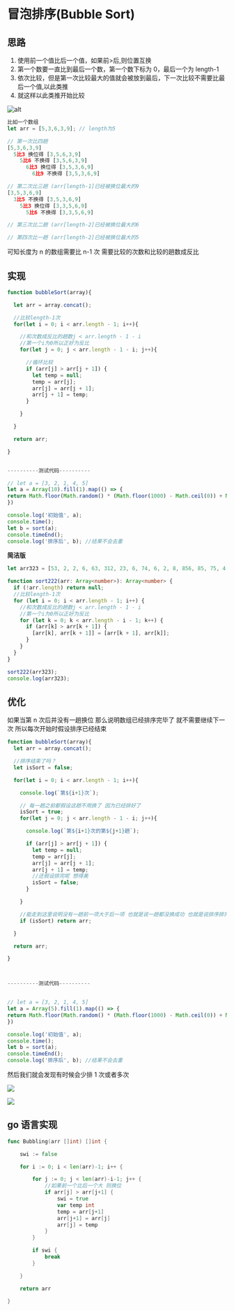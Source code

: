 # 冒泡排序(Bubble Sort)

## 思路

1. 使用前一个值比后一个值，如果前>后,则位置互换
2. 第一个数要一直比到最后一个数，第一个数下标为 0，最后一个为 length-1
3. 依次比较，但是第一次比较最大的值就会被放到最后，下一次比较不需要比最后一个值,以此类推
4. 就这样以此类推开始比较

![alt](https://p3-juejin.byteimg.com/tos-cn-i-k3u1fbpfcp/bb98997eab974429a6189c5f0c58f1c8~tplv-k3u1fbpfcp-zoom-in-crop-mark:3024:0:0:0.awebp?)

```js
比如一个数组
let arr = [5,3,6,3,9]; // length为5

// 第一次比四趟
[5,3,6,3,9]
  5比3 换位得 [3,5,6,3,9]
    5比6 不换得 [3,5,6,3,9]
      6比3 换位得 [3,5,3,6,9]
        6比9 不换得 [3,5,3,6,9]

// 第二次比三趟 (arr[length-1]已经被换位最大的9
[3,5,3,6,9]
  3比5 不换得 [3,5,3,6,9]
    5比3 换位得 [3,3,5,6,9]
      5比6 不换得 [3,3,5,6,9]

// 第三次比二趟 (arr[length-2]已经被换位最大的6

// 第四次比一趟 (arr[length-2]已经被换位最大的5
```

可知长度为 n 的数组需要比 n-1 次
需要比较的次数和比较的趟数成反比

## 实现

```js
function bubbleSort(array){

  let arr = array.concat();

  //比较length-1次
  for(let i = 0; i < arr.length - 1; i++){

    //和次数成反比的趟数j < arr.length - 1 - i
    //第一个i为0所以正好为反比
    for(let j = 0; j < arr.length - 1 - i; j++){

      //循环比较
      if (arr[j] > arr[j + 1]) {
        let temp = null;
        temp = arr[j];
        arr[j] = arr[j + 1];
        arr[j + 1] = temp;
      }

    }

  }

  return arr;

}


----------测试代码----------

// let a = [3, 2, 1, 4, 5]
let a = Array(10).fill(1).map(() => {
return Math.floor(Math.random() * (Math.floor(1000) - Math.ceil(0)) + Math.ceil(0))
})

console.log('初始值', a);
console.time();
let b = sort(a);
console.timeEnd();
console.log('排序后', b); //结果不会去重
```

**简洁版**

```ts
let arr323 = [53, 2, 2, 6, 63, 312, 23, 6, 74, 6, 2, 8, 856, 85, 75, 4, 7, 8, 9, 9];

function sort222(arr: Array<number>): Array<number> {
  if (!arr.length) return null;
  //比较length-1次
  for (let i = 0; i < arr.length - 1; i++) {
    //和次数成反比的趟数j < arr.length - 1 - i
    //第一个i为0所以正好为反比
    for (let k = 0; k < arr.length - i - 1; k++) {
      if (arr[k] > arr[k + 1]) {
        [arr[k], arr[k + 1]] = [arr[k + 1], arr[k]];
      }
    }
  }
}

sort222(arr323);
console.log(arr323);
```

## 优化

如果当第 n 次后并没有一趟换位 那么说明数组已经排序完毕了 就不需要继续下一次
所以每次开始时假设排序已经结束

```js
function bubbleSort(array){
  let arr = array.concat();

  //排序结束了吗？
  let isSort = false;

  for(let i = 0; i < arr.length - 1; i++){

    console.log(`第${i+1}次`);

    // 每一趟之前都假设这趟不用换了 因为已经排好了
    isSort = true;
    for(let j = 0; j < arr.length - 1 - i; j++){

      console.log(`第${i+1}次的第${j+1}趟`);

      if (arr[j] > arr[j + 1]) {
        let temp = null;
        temp = arr[j];
        arr[j] = arr[j + 1];
        arr[j + 1] = temp;
        //还假设排完呢 想得美
        isSort = false;
      }

    }

    //能走到这里说明没有一趟前一项大于后一项 也就是说一趟都没换成功 也就是说排序排完咯
    if (isSort) return arr;

  }

  return arr;

}



----------测试代码----------


// let a = [3, 2, 1, 4, 5]
let a = Array(5).fill(1).map(() => {
return Math.floor(Math.random() * (Math.floor(1000) - Math.ceil(0)) + Math.ceil(0))
})

console.log('初始值', a);
console.time();
let b = sort(a);
console.timeEnd();
console.log('排序后', b); //结果不会去重
```

然后我们就会发现有时候会少排 1 次或者多次

![](https://raw.githubusercontent.com/Loveyless/img-clouding/main/img/718f00254d69b08ed78879895655357.png)

![](https://raw.githubusercontent.com/Loveyless/img-clouding/main/img/8ab7c6c1a35eed719b2821731d71e1e.png)

## go 语言实现

```go
func Bubbling(arr []int) []int {

	swi := false

	for i := 0; i < len(arr)-1; i++ {

		for j := 0; j < len(arr)-i-1; j++ {
			//如果前一个比后一个大 则换位
			if arr[j] > arr[j+1] {
				swi = true
				var temp int
				temp = arr[j+1]
				arr[j+1] = arr[j]
				arr[j] = temp
			}
		}

		if swi {
			break
		}

	}

	return arr

}
```
